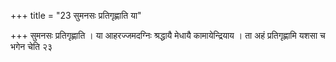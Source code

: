 +++
title = "23 सुमनसः प्रतिगृह्णाति या"

+++
सुमनसः प्रतिगृह्णाति । या आहरज्जमदग्निः श्रद्धायै मेधायै कामायेन्द्रियाय । ता अहं प्रतिगृह्णामि यशसा च भगेन चेति २३
